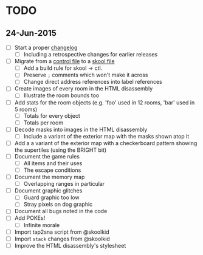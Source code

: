 TODO
====

24-Jun-2015
-----------

- [ ] Start a proper [changelog](http://keepachangelog.com/)
  - [ ] Including a retrospective changes for earlier releases
- [ ] Migrate from a [control file](http://skoolkit.ca/docs/skoolkit/control-files.html) to a [skool file](http://skoolkit.ca/docs/skoolkit/skool-files.html)
  - [ ] Add a build rule for skool -> ctl.
  - [ ] Preserve `;` comments which won't make it across
  - [ ] Change direct address references into label references
- [ ] Create images of every room in the HTML disassembly
  - [ ] Illustrate the room bounds too
- [ ] Add stats for the room objects (e.g. 'foo' used in 12 rooms, 'bar' used in 5 rooms)
  - [ ] Totals for every object
  - [ ] Totals per room
- [ ] Decode masks into images in the HTML disassembly
  - [ ] Include a variant of the exterior map with the masks shown atop it
- [ ] Add a a variant of the exterior map with a checkerboard pattern showing the supertiles (using the BRIGHT bit)
- [ ] Document the game rules
  - [ ] All items and their uses
  - [ ] The escape conditions
- [ ] Document the memory map
  - [ ] Overlapping ranges in particular
- [ ] Document graphic glitches
  - [ ] Guard graphic too low
  - [ ] Stray pixels on dog graphic
- [ ] Document all bugs noted in the code
- [ ] Add POKEs!
  - [ ] Infinite morale
- [ ] Import tap2sna script from @skoolkid
- [ ] Import `stack` changes from @skoolkid
- [ ] Improve the HTML disassembly's stylesheet
